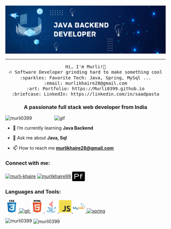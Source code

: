 ![logo](https://github.com/Murli0399/Murli0399/blob/main/Blue%20Illustration%20Technology%20LinkedIn%20Banner%20(1).png)

 <hr></hr>
<p align="center">
  <samp>
    Hi, I'm Murli!👋 <br>
    🔥 Software Developer grinding hard to make something cool  <br>
    :sparkles: Favorite Tech: Java, Spring, MySql ... <br>
    :email:	murlikhaire28@gmail.com <br>
    :art: Portfolio: https://Murli0399.github.io <br>
    :briefcase: LinkedIn: https://linkedin.com/in/saadpasta <br>
  </samp>
</p>
<h3 align="center">A passionate full stack web developer from India</h3>

<img src="https://cdn.dribbble.com/users/1059583/screenshots/4171367/coding-freak.gif" width="350" align="right" alt="gif">

<p align="left"> <img src="https://komarev.com/ghpvc/?username=murli0399&label=Profile%20views&color=0e75b6&style=flat" alt="murli0399" /> </p>

- 🌱 I’m currently learning **Java Backend**

- 💬 Ask me about **Java, Sql**

- 📫 How to reach me **murlikhaire28@gmail.com**

<h3 align="left">Connect with me:</h3>
<p align="left">
<a href="https://linkedin.com/in/murli-khaire" target="blank"><img align="center" src="https://raw.githubusercontent.com/rahuldkjain/github-profile-readme-generator/master/src/images/icons/Social/linked-in-alt.svg" alt="murli-khaire" height="30" width="40" /></a>
<a href="https://instagram.com/murlikhaire99" target="blank"><img align="center" src="https://raw.githubusercontent.com/rahuldkjain/github-profile-readme-generator/master/src/images/icons/Social/instagram.svg" alt="murlikhaire99" height="30" width="40" /></a>
<a href="https://murli0399.github.io/" target="blank"><img align="center" src="portfolio.png" alt="murlikhaire99" height="30" width="40" /></a>
</p>

<h3 align="left">Languages and Tools:</h3>
<p align="left"> <a href="https://www.w3schools.com/css/" target="_blank" rel="noreferrer"> <img src="https://raw.githubusercontent.com/devicons/devicon/master/icons/css3/css3-original-wordmark.svg" alt="css3" width="40" height="40"/> </a> <a href="https://git-scm.com/" target="_blank" rel="noreferrer"> <img src="https://www.vectorlogo.zone/logos/git-scm/git-scm-icon.svg" alt="git" width="40" height="40"/> </a> <a href="https://www.w3.org/html/" target="_blank" rel="noreferrer"> <img src="https://raw.githubusercontent.com/devicons/devicon/master/icons/html5/html5-original-wordmark.svg" alt="html5" width="40" height="40"/> </a> <a href="https://www.java.com" target="_blank" rel="noreferrer"> <img src="https://raw.githubusercontent.com/devicons/devicon/master/icons/java/java-original.svg" alt="java" width="40" height="40"/> </a> <a href="https://developer.mozilla.org/en-US/docs/Web/JavaScript" target="_blank" rel="noreferrer"> <img src="https://raw.githubusercontent.com/devicons/devicon/master/icons/javascript/javascript-original.svg" alt="javascript" width="40" height="40"/> </a> <a href="https://www.mysql.com/" target="_blank" rel="noreferrer"> <img src="https://raw.githubusercontent.com/devicons/devicon/master/icons/mysql/mysql-original-wordmark.svg" alt="mysql" width="40" height="40"/> </a> <a href="https://spring.io/" target="_blank" rel="noreferrer"> <img src="https://www.vectorlogo.zone/logos/springio/springio-icon.svg" alt="spring" width="40" height="40"/> </a> </p>

<p><img align="left" src="https://github-readme-stats.vercel.app/api/top-langs?username=murli0399&show_icons=true&locale=en&layout=compact" alt="murli0399" /></p>

<p>&nbsp;<img align="center" src="https://github-readme-stats.vercel.app/api?username=murli0399&show_icons=true&locale=en" alt="murli0399" /></p>
